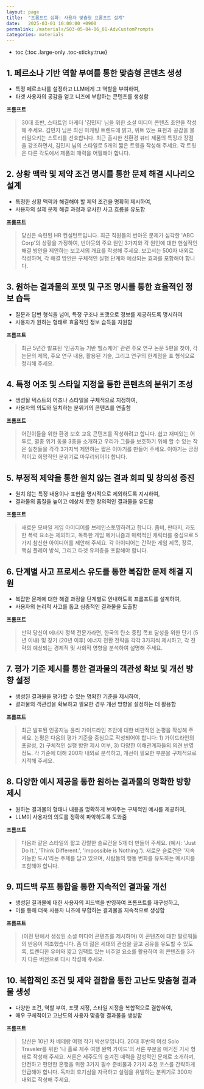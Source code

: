 ```yaml
---
layout: page
title:  "프롬프트 심화: 사용자 맞춤형 프롬프트 설계"
date:   2025-03-01 10:00:00 +0900
permalink: /materials/S03-05-04-06_01-AdvCustomPrompts
categories: materials
---
```

* toc
{:toc .large-only .toc-sticky:true}


## 1. 페르소나 기반 역할 부여를 통한 맞춤형 콘텐츠 생성

- 특정 페르소나를 설정하고 LLM에게 그 역할을 부여하여, 
- 타겟 사용자의 공감을 얻고 니즈에 부합하는 콘텐츠를 생성함

**프롬프트**

> 30대 초반, 스타트업 마케터 '김민지' 님을 위한 소셜 미디어 콘텐츠 초안을 작성해 주세요. 김민지 님은 최신 마케팅 트렌드에 밝고, 위트 있는 표현과 공감을 불러일으키는 스토리를 선호합니다. 최근 출시한 친환경 뷰티 제품의 특징과 장점을 강조하면서, 김민지 님의 스타일로 5개의 짧은 트윗을 작성해 주세요. 각 트윗은 다른 각도에서 제품의 매력을 어필해야 합니다.

## 2. 상황 맥락 및 제약 조건 명시를 통한 문제 해결 시나리오 설계

- 특정한 상황 맥락과 해결해야 할 제약 조건을 명확히 제시하여, 
- 사용자의 실제 문제 해결 과정과 유사한 사고 흐름을 유도함

**프롬프트**

> 당신은 숙련된 HR 컨설턴트입니다. 최근 직원들의 번아웃 문제가 심각한 'ABC Corp'의 상황을 가정하여, 번아웃의 주요 원인 3가지와 각 원인에 대한 현실적인 해결 방안을 제안하는 보고서의 개요를 작성해 주세요. 보고서는 500자 내외로 작성하며, 각 해결 방안은 구체적인 실행 단계와 예상되는 효과를 포함해야 합니다.

## 3. 원하는 결과물의 포맷 및 구조 명시를 통한 효율적인 정보 습득

- 질문과 답변 형식을 넘어, 특정 구조나 포맷으로 정보를 제공하도록 명시하여 
- 사용자가 원하는 형태로 효율적인 정보 습득을 지원함

**프롬프트**

> 최근 5년간 발표된 '인공지능 기반 헬스케어' 관련 주요 연구 논문 5편을 찾아, 각 논문의 제목, 주요 연구 내용, 활용된 기술, 그리고 연구의 한계점을 표 형식으로 정리해 주세요.

## 4. 특정 어조 및 스타일 지정을 통한 콘텐츠의 분위기 조성

- 생성될 텍스트의 어조나 스타일을 구체적으로 지정하여, 
- 사용자의 의도와 일치하는 분위기의 콘텐츠를 연출함

**프롬프트**

> 어린이들을 위한 환경 보호 교육 콘텐츠를 작성하려고 합니다. 쉽고 재미있는 어투로, 멸종 위기 동물 3종을 소개하고 우리가 그들을 보호하기 위해 할 수 있는 작은 실천들을 각각 3가지씩 제안하는 짧은 이야기를 만들어 주세요. 이야기는 긍정적이고 희망적인 분위기로 마무리되어야 합니다.

## 5. 부정적 제약을 통한 원치 않는 결과 회피 및 창의성 증진

- 원치 않는 특정 내용이나 표현을 명시적으로 제외하도록 지시하여, 
- 결과물의 품질을 높이고 예상치 못한 창의적인 결과물을 유도함

**프롬프트**

> 새로운 모바일 게임 아이디어를 브레인스토밍하려고 합니다. 좀비, 판타지, 과도한 폭력 요소는 제외하고, 독특한 게임 메커니즘과 매력적인 캐릭터를 중심으로 5가지 참신한 아이디어를 제안해 주세요. 각 아이디어는 간략한 게임 제목, 장르, 핵심 플레이 방식, 그리고 타겟 유저층을 포함해야 합니다.

## 6. 단계별 사고 프로세스 유도를 통한 복잡한 문제 해결 지원

- 복잡한 문제에 대한 해결 과정을 단계별로 안내하도록 프롬프트를 설계하여, 
- 사용자의 논리적 사고를 돕고 심층적인 결과물을 도출함

**프롬프트**

> 만약 당신이 에너지 정책 전문가라면, 한국의 탄소 중립 목표 달성을 위한 단기 (5년 이내) 및 장기 (20년 이후) 에너지 전환 전략을 각각 3가지씩 제시하고, 각 전략의 예상되는 경제적 및 사회적 영향을 분석하여 설명해 주세요.

## 7. 평가 기준 제시를 통한 결과물의 객관성 확보 및 개선 방향 설정

- 생성된 결과물을 평가할 수 있는 명확한 기준을 제시하여, 
- 결과물의 객관성을 확보하고 필요한 경우 개선 방향을 설정하는 데 활용함

**프롬프트**

> 최근 발표된 인공지능 윤리 가이드라인 초안에 대한 비판적인 논평을 작성해 주세요. 논평은 다음의 평가 기준을 중심으로 작성되어야 합니다: 1) 가이드라인의 포괄성, 2) 구체적인 실행 방안 제시 여부, 3) 다양한 이해관계자들의 의견 반영 정도. 각 기준에 대해 200자 내외로 분석하고, 개선이 필요한 부분을 구체적으로 지적해 주세요.

## 8. 다양한 예시 제공을 통한 원하는 결과물의 명확한 방향 제시

- 원하는 결과물의 형태나 내용을 명확하게 보여주는 구체적인 예시를 제공하여, 
- LLM이 사용자의 의도를 정확히 파악하도록 도와줌

**프롬프트**

> 다음과 같은 스타일의 짧고 강렬한 슬로건을 5개 더 만들어 주세요. (예시: 'Just Do It.', 'Think Different.', 'Impossible is Nothing.'). 새로운 슬로건은 '지속 가능한 도시'라는 주제를 담고 있으며, 사람들의 행동 변화를 유도하는 메시지를 포함해야 합니다.

## 9. 피드백 루프 통합을 통한 지속적인 결과물 개선

- 생성된 결과물에 대한 사용자의 피드백을 반영하여 프롬프트를 재구성하고,
- 이를 통해 더욱 사용자 니즈에 부합하는 결과물을 지속적으로 생성함

**프롬프트**

> (이전 턴에서 생성된 소셜 미디어 콘텐츠를 제시하며) 이 콘텐츠에 대한 팔로워들의 반응이 저조했습니다. 좀 더 젊은 세대의 관심을 끌고 공유를 유도할 수 있도록, 트렌디한 유머와 짧고 임팩트 있는 비주얼 요소를 활용하여 위 콘텐츠를 3가지 다른 버전으로 다시 작성해 주세요.

## 10. 복합적인 조건 및 제약 결합을 통한 고난도 맞춤형 결과물 생성

- 다양한 조건, 역할 부여, 포맷 지정, 스타일 지정을 복합적으로 결합하여, 
- 매우 구체적이고 고난도의 사용자 맞춤형 결과물을 생성함

**프롬프트**

> 당신은 10년 차 베테랑 여행 작가 박선우입니다. 20대 후반의 여성 Solo Traveler를 위한 '나 홀로 제주 여행 완벽 가이드'의 서론 부분을 매거진 기사 형태로 작성해 주세요. 서론은 제주도의 숨겨진 매력을 감성적인 문체로 소개하며, 안전하고 편안한 혼행을 위한 3가지 필수 준비물과 2가지 추천 코스를 간략하게 언급해야 합니다. 독자의 호기심을 자극하고 설렘을 유발하는 분위기로 300자 내외로 작성해 주세요.
